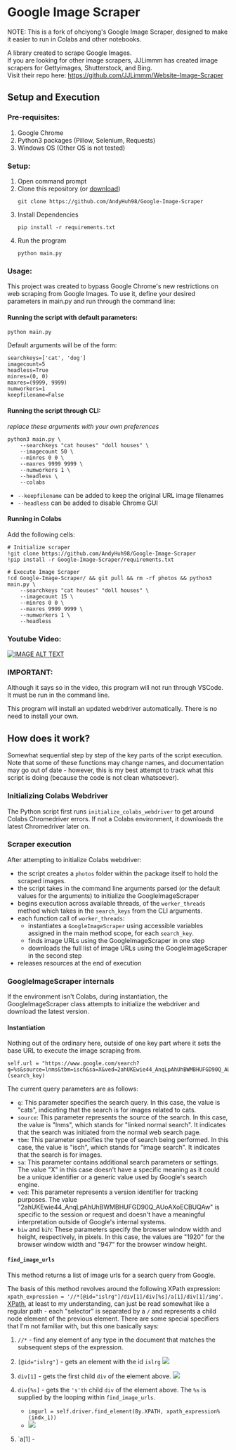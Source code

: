 # Google Image Scraper
NOTE: This is a fork of ohciyong's Google Image Scraper, designed to make it easier to run in Colabs and other notebooks.

A library created to scrape Google Images.<br>
If you are looking for other image scrapers, JJLimmm has created image scrapers for Gettyimages, Shutterstock, and Bing. <br>
Visit their repo here: https://github.com/JJLimmm/Website-Image-Scraper

## Setup and Execution
### Pre-requisites:
1. Google Chrome
2. Python3 packages (Pillow, Selenium, Requests)
3. Windows OS (Other OS is not tested)

### Setup:
1. Open command prompt
2. Clone this repository (or [download](https://github.com/AndyHuh98/Google-Image-Scraper/archive/refs/heads/master.zip))
    ```
    git clone https://github.com/AndyHuh98/Google-Image-Scraper
    ```
3. Install Dependencies
    ```
    pip install -r requirements.txt
    ```
4. Run the program
    ```
    python main.py
    ```

### Usage:
This project was created to bypass Google Chrome's new restrictions on web scraping from Google Images. 
To use it, define your desired parameters in main.py and run through the command line:

#### Running the script with default parameters:
```
python main.py
```

Default arguments will be of the form: 
````
searchkeys=['cat', 'dog'] 
imagecount=5 
headless=True 
minres=(0, 0) 
maxres=(9999, 9999) 
numworkers=1 
keepfilename=False
````

#### Running the script through CLI:
*replace these arguments with your own preferences*
```
python3 main.py \
    --searchkeys "cat houses" "doll houses" \
    --imagecount 50 \
    --minres 0 0 \
    --maxres 9999 9999 \
    --numworkers 1 \
    --headless \
    --colabs
```
* `--keepfilename` can be added to keep the original URL image filenames
* `--headless` can be added to disable Chrome GUI

#### Running in Colabs
Add the following cells:

````
# Initialize scraper
!git clone https://github.com/AndyHuh98/Google-Image-Scraper
!pip install -r Google-Image-Scraper/requirements.txt
````

````
# Execute Image Scraper
!cd Google-Image-Scraper/ && git pull && rm -rf photos && python3 main.py \
    --searchkeys "cat houses" "doll houses" \
    --imagecount 15 \
    --minres 0 0 \
    --maxres 9999 9999 \
    --numworkers 1 \
    --headless
````

### Youtube Video:
[![IMAGE ALT TEXT](https://github.com/ohyicong/Google-Image-Scraper/blob/master/youtube_thumbnail.PNG)](https://youtu.be/QZn_ZxpsIw4 "Google Image Scraper")


### IMPORTANT:
Although it says so in the video, this program will not run through VSCode. It must be run in the command line.

This program will install an updated webdriver automatically. There is no need to install your own.

## How does it work?
Somewhat sequential step by step of the key parts of the script execution. Note that some of these functions may change names, and documentation may go out of date - however, this is my best attempt to track what this script is doing (because the code is not clean whatsoever).

### Initializing Colabs Webdriver
The Python script first runs `initialize_colabs_webdriver` to get around Colabs Chromedriver errors. If not a Colabs environment, it downloads the latest Chromedriver later on.

### Scraper execution
After attempting to initialize Colabs webdriver:
* the script creates a `photos` folder within the package itself to hold the scraped images.
* the script takes in the command line arguments parsed (or the default values for the arguments) to initialize the GoogleImageScraper
* begins execution across available threads, of the `worker_threads` method which takes in the `search_keys` from the CLI arguments.
* each function call of `worker_threads`:
  * instantiates a `GoogleImageScraper` using accessible variables assigned in the main method scope, for each `search_key`.
  * finds image URLs using the GoogleImageScraper in one step
  * downloads the full list of image URLs using the GoogleImageScraper in the second step
* releases resources at the end of execution

### GoogleImageScraper internals
If the environment isn't Colabs, during instantiation, the GoogleImageScraper class attempts to initialize the webdriver and download the latest version.

#### Instantiation
Nothing out of the ordinary here, outside of one key part where it sets the base URL to execute the image scraping from. 

````
self.url = "https://www.google.com/search?q=%s&source=lnms&tbm=isch&sa=X&ved=2ahUKEwie44_AnqLpAhUhBWMBHUFGD90Q_AUoAXoECBUQAw&biw=1920&bih=947"%(search_key)
````

The current query parameters are as follows:
* `q`: This parameter specifies the search query. In this case, the value is "cats", indicating that the search is for images related to cats.
* `source`: This parameter represents the source of the search. In this case, the value is "lnms", which stands for "linked normal search". It indicates that the search was initiated from the normal web search page.
* `tbm`: This parameter specifies the type of search being performed. In this case, the value is "isch", which stands for "image search". It indicates that the search is for images.
* `sa`: This parameter contains additional search parameters or settings. The value "X" in this case doesn't have a specific meaning as it could be a unique identifier or a generic value used by Google's search engine.
* `ved`: This parameter represents a version identifier for tracking purposes. The value "2ahUKEwie44_AnqLpAhUhBWMBHUFGD90Q_AUoAXoECBUQAw" is specific to the session or request and doesn't have a meaningful interpretation outside of Google's internal systems.
* `biw` and `bih`: These parameters specify the browser window width and height, respectively, in pixels. In this case, the values are "1920" for the browser window width and "947" for the browser window height.

#### `find_image_urls`
This method returns a list of image urls for a search query from Google.

The basis of this method revolves around the following XPath expression: `xpath_expression = '//*[@id="islrg"]/div[1]/div[%s]/a[1]/div[1]/img'`. [XPath](https://en.wikipedia.org/wiki/XPath), at least to my understanding, can just be read somewhat like a regular path - each "selector" is separated by a `/` and represents a child node element of the previous element. There are some special specifiers that I'm not familiar with, but this one basically says:

1. `//*` - find any element of any type in the document that matches the subsequent steps of the expression.
2. `[@id="islrg"]` - gets an element with the id `islrg`
   ![](./documentation/2.%20islrg.png)
3. `div[1]` - gets the first child `div` of the element above.
   ![](./documentation/3.%20div[1]%20of%20islrg.png)
4. `div[%s]` - gets the `'s'th` child `div` of the element above. The `%s` is supplied by the looping within `find_image_urls`. 
   * `imgurl = self.driver.find_element(By.XPATH, xpath_expression%(indx_1))`
   * ![](./documentation/4.%20div[%s]%20of%20div[1].png) 

5.  `a[1] - 


